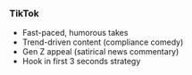 ### TikTok

- Fast-paced, humorous takes
- Trend-driven content (compliance comedy)
- Gen Z appeal (satirical news commentary)
- Hook in first 3 seconds strategy
